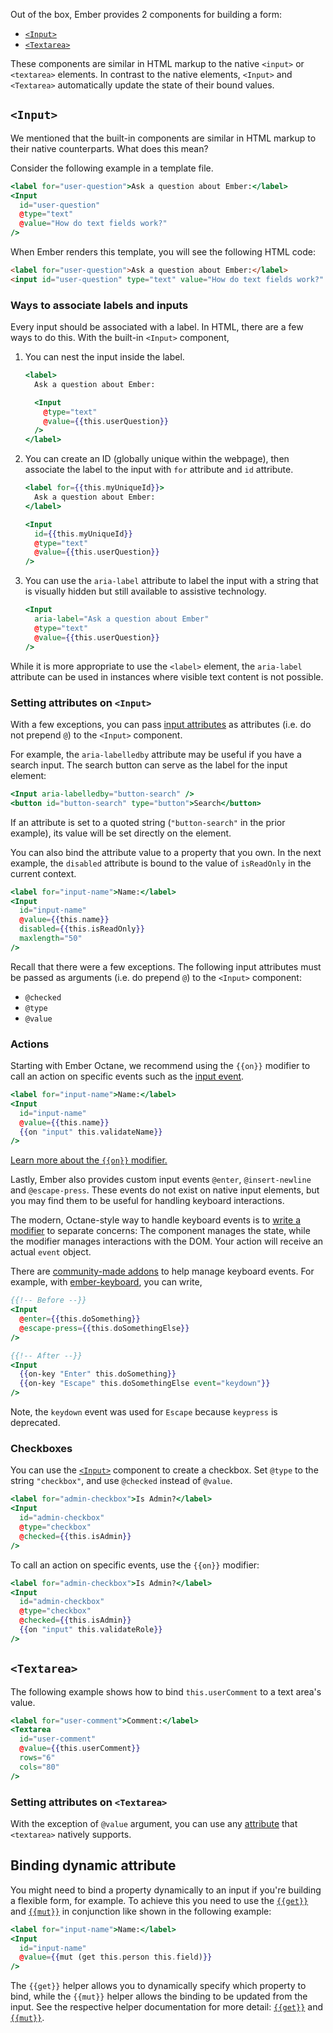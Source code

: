 Out of the box, Ember provides 2 components for building a form:

* [`<Input>`](https://api.emberjs.com/ember/4.6.0/classes/Ember.Templates.components/methods/Input?anchor=Input)
* [`<Textarea>`](https://api.emberjs.com/ember/4.6.0/classes/Ember.Templates.components/methods/Textarea?anchor=Textarea)

These components are similar in HTML markup to the native `<input>` or `<textarea>` elements. In contrast to the native elements, `<Input>` and `<Textarea>` automatically update the state of their bound values.


## `<Input>`

We mentioned that the built-in components are similar in HTML markup to their native counterparts. What does this mean?

Consider the following example in a template file.

```handlebars
<label for="user-question">Ask a question about Ember:</label>
<Input
  id="user-question"
  @type="text"
  @value="How do text fields work?"
/>
```

When Ember renders this template, you will see the following HTML code:

```html
<label for="user-question">Ask a question about Ember:</label>
<input id="user-question" type="text" value="How do text fields work?" />
```


### Ways to associate labels and inputs

Every input should be associated with a label. In HTML, there are a few ways to do this. With the built-in `<Input>` component,

1. You can nest the input inside the label.

   ```handlebars
   <label>
     Ask a question about Ember:

     <Input
       @type="text"
       @value={{this.userQuestion}}
     />
   </label>
   ```

2. You can create an ID (globally unique within the webpage), then associate the label to the input with `for` attribute and `id` attribute.

   ```handlebars
   <label for={{this.myUniqueId}}>
     Ask a question about Ember:
   </label>

   <Input
     id={{this.myUniqueId}}
     @type="text"
     @value={{this.userQuestion}}
   />
   ```

3. You can use the `aria-label` attribute to label the input with a string that is visually hidden but still available to assistive technology. 

   ```handlebars
   <Input
     aria-label="Ask a question about Ember"
     @type="text"
     @value={{this.userQuestion}}
   />
   ```

While it is more appropriate to use the `<label>` element, the `aria-label` attribute can be used in instances where visible text content is not possible.


### Setting attributes on `<Input>`

With a few exceptions, you can pass [input attributes](https://developer.mozilla.org/docs/Web/HTML/Element/input#Attributes) as attributes (i.e. do not prepend `@`) to the `<Input>` component.

For example, the `aria-labelledby` attribute may be useful if you have a search input. The search button can serve as the label for the input element:

```handlebars
<Input aria-labelledby="button-search" />
<button id="button-search" type="button">Search</button>
```

If an attribute is set to a quoted string (`"button-search"` in the prior example), its value will be set directly on the element.

You can also bind the attribute value to a property that you own.
In the next example, the `disabled` attribute is bound to the value of `isReadOnly` in the current context.

```handlebars
<label for="input-name">Name:</label>
<Input
  id="input-name"
  @value={{this.name}}
  disabled={{this.isReadOnly}}
  maxlength="50"
/>
```

Recall that there were a few exceptions. The following input attributes must be passed as arguments (i.e. do prepend `@`) to the `<Input>` component:

- `@checked`
- `@type`
- `@value`


### Actions

Starting with Ember Octane, we recommend using the `{{on}}` modifier to call an action on specific events such as the [input event](https://developer.mozilla.org/docs/Web/API/HTMLElement/input_event).

```handlebars
<label for="input-name">Name:</label>
<Input
  id="input-name"
  @value={{this.name}}
  {{on "input" this.validateName}}
/>
```

[Learn more about the `{{on}}` modifier.](../../upgrading/current-edition/action-on-and-fn/#toc_the-on-modifier)

Lastly, Ember also provides custom input events `@enter`, `@insert-newline` and `@escape-press`. These events do not exist on native input elements, but you may find them to be useful for handling keyboard interactions.

The modern, Octane-style way to handle keyboard events is to [write a modifier](../../upgrading/current-edition/glimmer-components/#toc_writing-your-own-modifiers) to separate concerns: The component manages the state, while the modifier manages interactions with the DOM. Your action will receive an actual `event` object.

There are [community-made addons](https://emberobserver.com/?query=keyboard) to help manage keyboard events. For example, with [ember-keyboard](https://github.com/adopted-ember-addons/ember-keyboard), you can write,

```handlebars
{{!-- Before --}}
<Input
  @enter={{this.doSomething}}
  @escape-press={{this.doSomethingElse}}
/>

{{!-- After --}}
<Input
  {{on-key "Enter" this.doSomething}}
  {{on-key "Escape" this.doSomethingElse event="keydown"}}
/>
```

Note, the `keydown` event was used for `Escape` because `keypress` is deprecated.


### Checkboxes

You can use the
[`<Input>`](https://api.emberjs.com/ember/4.6.0/classes/Ember.Templates.components/methods/Input?anchor=Input)
component to create a checkbox. Set `@type` to the string `"checkbox"`, and use `@checked` instead of `@value`.

```handlebars
<label for="admin-checkbox">Is Admin?</label>
<Input
  id="admin-checkbox"
  @type="checkbox"
  @checked={{this.isAdmin}}
/>
```

To call an action on specific events, use the `{{on}}` modifier:

```handlebars
<label for="admin-checkbox">Is Admin?</label>
<Input
  id="admin-checkbox"
  @type="checkbox"
  @checked={{this.isAdmin}}
  {{on "input" this.validateRole}}
/>
```


## `<Textarea>`

The following example shows how to bind `this.userComment` to a text area's value.

```handlebars
<label for="user-comment">Comment:</label>
<Textarea
  id="user-comment"
  @value={{this.userComment}}
  rows="6"
  cols="80"
/>
```


### Setting attributes on `<Textarea>`

With the exception of `@value` argument, you can use any [attribute](https://developer.mozilla.org/docs/Web/HTML/Element/textarea#Attributes) that `<textarea>` natively supports.


<!--
  TODO:
  Move this section to a dedicated page for how to build forms.
  Please present a solution that does not use `{{mut}}`.
-->
## Binding dynamic attribute

You might need to bind a property dynamically to an input if you're building a
flexible form, for example. To achieve this you need to use the
[`{{get}}`](https://api.emberjs.com/ember/4.6.0/classes/Ember.Templates.helpers/methods/get?anchor=get)
and [`{{mut}}`](https://api.emberjs.com/ember/4.6.0/classes/Ember.Templates.helpers/methods/mut?anchor=mut)
in conjunction like shown in the following example:

```handlebars
<label for="input-name">Name:</label>
<Input
  id="input-name"
  @value={{mut (get this.person this.field)}}
/>
```

The `{{get}}` helper allows you to dynamically specify which property to bind,
while the `{{mut}}` helper allows the binding to be updated from the input. See
the respective helper documentation for more detail:
[`{{get}}`](https://api.emberjs.com/ember/4.6.0/classes/Ember.Templates.helpers/methods/get?anchor=get)
and [`{{mut}}`](https://api.emberjs.com/ember/4.6.0/classes/Ember.Templates.helpers/methods/mut?anchor=mut).
